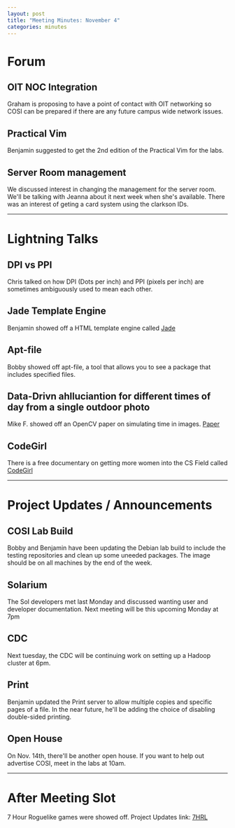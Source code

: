```yaml
---
layout: post
title: "Meeting Minutes: November 4"
categories: minutes
---
```


# Forum

## OIT NOC Integration
Graham is proposing to have a point of contact with OIT networking so COSI
can be prepared if there are any future campus wide network issues.

## Practical Vim
Benjamin suggested to get the 2nd edition of the Practical Vim for the labs.

## Server Room management
We discussed interest in changing the management for the server room. We'll
be talking with Jeanna about it next week when she's available. There was an
interest of geting a card system using the clarkson IDs.

---

# Lightning Talks

## DPI vs PPI
Chris talked on how DPI (Dots per inch) and PPI (pixels per inch) are sometimes
ambiguously used to mean each other.

## Jade Template Engine
Benjamin showed off a HTML template engine called [Jade](http://jade-lang.com/)

## Apt-file
Bobby showed off apt-file, a tool that allows you to see a package that includes
specified files.

## Data-Drivn ahlluciantion for different times of day from a single outdoor photo
Mike F. showed off an OpenCV paper on simulating time in images. [Paper](http://people.csail.mit.edu/yichangshih/time_lapse/)

## CodeGirl
There is a free documentary on getting more women into the CS Field called [CodeGirl](https://www.youtube.com/watch?v=enZ82xleZfs)

---

# Project Updates / Announcements

## COSI Lab Build
Bobby and Benjamin have been updating the Debian lab build to include the testing
repositories and clean up some uneeded packages. The image should be on all machines
by the end of the week.

## Solarium
The Sol developers met last Monday and discussed wanting user and developer
documentation. Next meeting will be this upcoming Monday at 7pm

## CDC
Next tuesday, the CDC will be continuing work on setting up a Hadoop cluster at 6pm.

## Print
Benjamin updated the Print server to allow multiple copies and specific pages
of a file. In the near future, he'll be adding the choice of disabling double-sided
printing.

## Open House
On Nov. 14th, there'll be another open house. If you want to help out advertise
COSI, meet in the labs at 10am.

---

# After Meeting Slot
7 Hour Roguelike games were showed off. Project Updates link: [7HRL](http://cosi-lab.github.io/project-updates/2015/11/01/7hrl.html)
